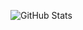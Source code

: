 ![GitHub Stats](https://github-readme-stats.vercel.app/api?username=berendt&count_private=false&show_icons=true&theme=blue-green)
